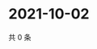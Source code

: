 # 2021-10-02

共 0 条

<!-- BEGIN WEIBO -->
<!-- 最后更新时间 Sat Oct 02 2021 23:00:58 GMT+0800 (China Standard Time) -->

<!-- END WEIBO -->

